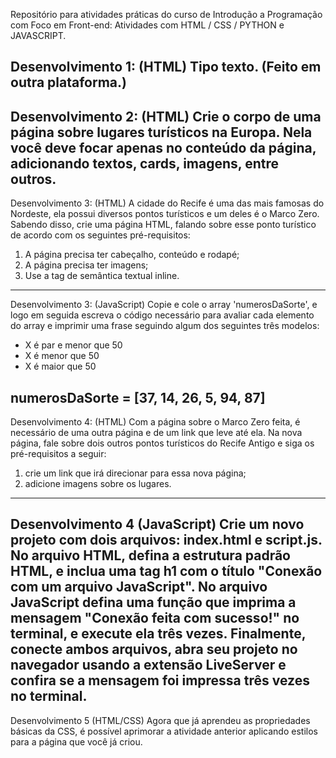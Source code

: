 Repositório para atividades práticas do curso de Introdução a Programação com Foco em Front-end:
Atividades com HTML / CSS / PYTHON e JAVASCRIPT.

Desenvolvimento 1: (HTML)
Tipo texto. (Feito em outra plataforma.)
---------------------------------------------------------------------------------------------------------------

Desenvolvimento 2: (HTML)
Crie o corpo de uma página sobre lugares turísticos na Europa. Nela você deve focar apenas no conteúdo da página, adicionando textos, cards, imagens, entre outros.
---------------------------------------------------------------------------------------------------------------

Desenvolvimento 3: (HTML)
A cidade do Recife é uma das mais famosas do Nordeste, ela possui diversos pontos turísticos e um deles é o Marco Zero. Sabendo disso, crie uma página HTML, falando sobre esse ponto turístico de acordo com os seguintes pré-requisitos:

1.  A página precisa ter cabeçalho, conteúdo e rodapé;
2.  A página precisa ter imagens;
3.  Use a tag de semântica textual inline.

---------------------------------------------------------------------------------------------------------------

Desenvolvimento 3: (JavaScript)
Copie e cole o array 'numerosDaSorte', e logo em seguida escreva o código necessário para avaliar cada elemento do array e imprimir uma frase seguindo algum dos seguintes três modelos:

- X é par e menor que 50
- X é menor que 50
- X é maior que 50

numerosDaSorte = [37, 14, 26, 5, 94, 87]
---------------------------------------------------------------------------------------------------------------

Desenvolvimento 4: (HTML)
Com a página sobre o Marco Zero feita, é necessário de uma outra página e de um link que leve até ela. Na nova página, fale sobre dois outros pontos turísticos do Recife Antigo e siga os pré-requisitos a seguir: 

 1. crie um link que irá direcionar para essa nova página; 
 2. adicione imagens sobre os lugares.
 --------------------------------------------------------------------------------------------------------------

 Desenvolvimento 4 (JavaScript)
 Crie um novo projeto com dois arquivos: index.html e script.js. No arquivo HTML, defina a estrutura padrão HTML, e inclua uma tag h1 com o título "Conexão com um arquivo JavaScript". No arquivo JavaScript defina uma função que imprima a mensagem "Conexão feita com sucesso!" no terminal, e execute ela três vezes. Finalmente, conecte ambos arquivos, abra seu projeto no navegador usando a extensão LiveServer e confira se a mensagem foi impressa três vezes no terminal.
 --------------------------------------------------------------------------------------------------------------

 Desenvolvimento 5 (HTML/CSS)
 Agora que já aprendeu as propriedades básicas da CSS, é possível aprimorar a atividade anterior aplicando estilos para a página que você já criou.
